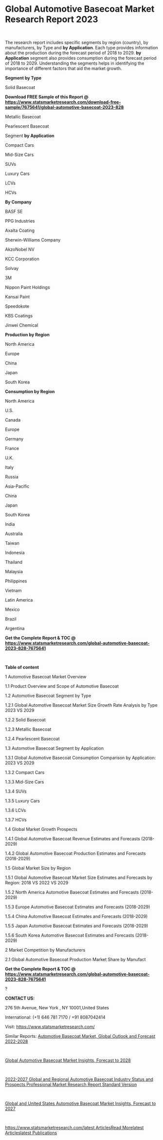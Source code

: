 <h1>Global Automotive Basecoat Market Research Report 2023</h1><br/><p>The research report includes specific segments by region (country), by manufacturers, by Type and <strong>by Application</strong>. Each type provides information about the production during the forecast period of 2018 to 2029. <strong>by Application</strong> segment also provides consumption during the forecast period of 2018 to 2029. Understanding the segments helps in identifying the importance of different factors that aid the market growth.</p>
 
 
 
 <p><strong>Segment by Type</strong></p>
 
 
 
 <p>Solid Basecoat</p>
 
 
 
 <p><strong>Download FREE Sample of this Report @ <a href="https://www.statsmarketresearch.com/download-free-sample/7675641/global-automotive-basecoat-2023-828">https://www.statsmarketresearch.com/download-free-sample/7675641/global-automotive-basecoat-2023-828</a></strong></p>
 
 
 
 <p>Metallic Basecoat</p>
 
 
 
 <p>Pearlescent Basecoat</p>
 
 
 
 <p>Segment <strong>by Application</strong></p>
 
 
 
 <p>Compact Cars</p>
 
 
 
 <p>Mid-Size Cars</p>
 
 
 
 <p>SUVs</p>
 
 
 
 <p>Luxury Cars</p>
 
 
 
 <p>LCVs</p>
 
 
 
 <p>HCVs</p>
 
 
 
 <p><strong>By Company</strong></p>
 
 
 
 <p>BASF SE</p>
 
 
 
 <p>PPG Industries</p>
 
 
 
 <p>Axalta Coating</p>
 
 
 
 <p>Sherwin-Williams Company</p>
 
 
 
 <p>AkzoNobel NV</p>
 
 
 
 <p>KCC Corporation</p>
 
 
 
 <p>Solvay</p>
 
 
 
 <p>3M</p>
 
 
 
 <p>Nippon Paint Holdings</p>
 
 
 
 <p>Kansai Paint</p>
 
 
 
 <p>Speedokote</p>
 
 
 
 <p>KBS Coatings</p>
 
 
 
 <p>Jinwei Chemical</p>
 
 
 
 <p><strong>Production by Region</strong></p>
 
 
 
 <p>North America</p>
 
 
 
 <p>Europe</p>
 
 
 
 <p>China</p>
 
 
 
 <p>Japan</p>
 
 
 
 <p>South Korea</p>
 
 
 
 <p><strong>Consumption by Region</strong></p>
 
 
 
 <p>North America</p>
 
 
 
 <p>U.S.</p>
 
 
 
 <p>Canada</p>
 
 
 
 <p>Europe</p>
 
 
 
 <p>Germany</p>
 
 
 
 <p>France</p>
 
 
 
 <p>U.K.</p>
 
 
 
 <p>Italy</p>
 
 
 
 <p>Russia</p>
 
 
 
 <p>Asia-Pacific</p>
 
 
 
 <p>China</p>
 
 
 
 <p>Japan</p>
 
 
 
 <p>South Korea</p>
 
 
 
 <p>India</p>
 
 
 
 <p>Australia</p>
 
 
 
 <p>Taiwan</p>
 
 
 
 <p>Indonesia</p>
 
 
 
 <p>Thailand</p>
 
 
 
 <p>Malaysia</p>
 
 
 
 <p>Philippines</p>
 
 
 
 <p>Vietnam</p>
 
 
 
 <p>Latin America</p>
 
 
 
 <p>Mexico</p>
 
 
 
 <p>Brazil</p>
 
 
 
 <p>Argentina</p>
 
 
 
 <div><b>Get the Complete Report & TOC @ <a href="https://www.statsmarketresearch.com/global-automotive-basecoat-2023-828-7675641">https://www.statsmarketresearch.com/global-automotive-basecoat-2023-828-7675641</a></b></div>
 
 
 
 <p><br />
 
 <b>Table of content</b></p>
 
 
 
 <p>1 Automotive Basecoat Market Overview<br />
 
 1.1 Product Overview and Scope of Automotive Basecoat<br />
 
 1.2 Automotive Basecoat Segment by Type<br />
 
 1.2.1 Global Automotive Basecoat Market Size Growth Rate Analysis by Type 2023 VS 2029<br />
 
 1.2.2 Solid Basecoat<br />
 
 1.2.3 Metallic Basecoat<br />
 
 1.2.4 Pearlescent Basecoat<br />
 
 1.3 Automotive Basecoat Segment by Application<br />
 
 1.3.1 Global Automotive Basecoat Consumption Comparison by Application: 2023 VS 2029<br />
 
 1.3.2 Compact Cars<br />
 
 1.3.3 Mid-Size Cars<br />
 
 1.3.4 SUVs<br />
 
 1.3.5 Luxury Cars<br />
 
 1.3.6 LCVs<br />
 
 1.3.7 HCVs<br />
 
 1.4 Global Market Growth Prospects<br />
 
 1.4.1 Global Automotive Basecoat Revenue Estimates and Forecasts (2018-2029)<br />
 
 1.4.2 Global Automotive Basecoat Production Estimates and Forecasts (2018-2029)<br />
 
 1.5 Global Market Size by Region<br />
 
 1.5.1 Global Automotive Basecoat Market Size Estimates and Forecasts by Region: 2018 VS 2022 VS 2029<br />
 
 1.5.2 North America Automotive Basecoat Estimates and Forecasts (2018-2029)<br />
 
 1.5.3 Europe Automotive Basecoat Estimates and Forecasts (2018-2029)<br />
 
 1.5.4 China Automotive Basecoat Estimates and Forecasts (2018-2029)<br />
 
 1.5.5 Japan Automotive Basecoat Estimates and Forecasts (2018-2029)<br />
 
 1.5.6 South Korea Automotive Basecoat Estimates and Forecasts (2018-2029)<br />
 
 2 Market Competition by Manufacturers<br />
 
 2.1 Global Automotive Basecoat Production Market Share by Manufact</p>
 
 
 
 <div><b>Get the Complete Report & TOC @ <a href="https://www.statsmarketresearch.com/global-automotive-basecoat-2023-828-7675641">https://www.statsmarketresearch.com/global-automotive-basecoat-2023-828-7675641</a></b></div>
 
 
 
 <p>? </p>
 
 
 
 <p><b>CONTACT US:</b><br />
 
 276 5th Avenue, New York , NY 10001,United States<br />
 
 International: (+1) 646 781 7170 / +91 8087042414<br />
 
 Visit: <a href="https://www.statsmarketresearch.com/">https://www.statsmarketresearch.com/</a><br />
 
 Similar Reports: <a href="https://www.statsmarketresearch.com/global-automotive-basecoat-2023-828-7675641">Automotive Basecoat Market, Global Outlook and Forecast 2022-2028</a><br />
 
 <br />
 
 <a href="https://www.statsmarketresearch.com/global-automotive-basecoat-2023-828-7675641">Global Automotive Basecoat Market Insights, Forecast to 2028</a><br />
 
 <br />
 
 <a href="https://www.statsmarketresearch.com/global-automotive-basecoat-2023-828-7675641">2022-2027 Global and Regional Automotive Basecoat Industry Status and Prospects Professional Market Research Report Standard Version</a><br />
 
 <br />
 
 <a href="https://www.statsmarketresearch.com/global-automotive-basecoat-2023-828-7675641">Global and United States Automotive Basecoat Market Insights, Forecast to 2027</a><br />
 
 <br />
 
 <a href="https://gyeongbokgung.com">https://www.statsmarketresearch.com/</a><a href="https://hallyeomaritime.com">latest Articles</a><a href="https://jingwansa.com">Read More</a><a href="https://nguoiviet.jp/">latest Articles</a><a href="https://www.intelmarketresearch.com/">latest Publications</a></p>